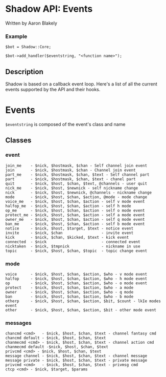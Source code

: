 # Shadow API: Events

Written by Aaron Blakely

### Example
    $bot = Shadow::Core;

    $bot->add_handler($eventstring, "<function name>");

## Description
Shadow is based on a callback event loop. Here's a list of all the current events supported by the API and their hooks.

# Events
`$eventstring` is composed of the event's class and name

## Classes
### event
    join_me    - $nick, $hostmask, $chan - Self channel join event
    join       - $nick, $hostmask, $chan - Channel join event
    part_me    - $nick, $hostmask, $chan, $text - Self channel part
    part       - $nick, $hostmask, $chan, $text - chanel part
    quit       - $nick, $host, $chan, $text, @channels - user quit
    nick_me    - $nick, $host, $newnick - self nickname change
    nick       - $nick, $host, $newnick, @channels - nickname change
    mode       - $nick, $host, $chan, $action, @mode - mode change
    voice_me   - $nick, $host, $chan, $action - self v mode event
    halfop_me  - $nick, $host, $chan, $action - self h mode
    op_me      - $nick, $host, $chan, $action - self o mode event
    protect_me - $nick, $host, $chan, $action - self a mode event
    owner_me   - $nick, $host, $chan, $action - self q mode event
    ban_me     - $nick, $host, $chan, $action - self b mode event
    notice     - $nick, $host, $target, $text - notice event
    invite     - $nick, $chan                 - invite event
    kick       - $nick, $chan, $kicked, $text - kick event
    connected  - $nick                        - connected event
    nicktaken  - $nick, $tmpnick              - nickname in use
    topic      - $nick, $host, $chan, $topic  - topic change event

### mode
    voice      - $nick, $host, $chan, $action, $who - v mode event
    halfop     - $nick, $host, $chan, $action, $who - h mode event
    op         - $nick, $host, $chan, $action, $who - o mode event
    protect    - $nick, $host, $chan, $action, $who - a mode
    owner      - $nick, $host, $chan, $action, $who - q mode
    ban        - $nick, $host, $chan, $action, $who - b mode
    otherp     - $nick, $host, $chan, $action, $bit, $count - lkIe modes event
    other      - $nick, $host, $chan, $action, $bit - other mode event

### messages
    chancmd <cmd>   - $nick, $host, $chan, $text - channel fantasy cmd
    chancmd default - $nick, $host, $chan, $text
    chanmecmd <cmd> - $nick, $host, $chan, $text - channel action cmd
    chanmecmd default -$nick, $host, $chan, $text
    privcmd <cmd> - $nick, $host, $chan, $text
    message channel - $nick, $host, $chan, $text - channel message
    message private - $nick, $host, $chan, $text - private message
    privcmd <cmd>   - $nick, $host, $chan, $text - privmsg cmd
    ctcp <cmd> - $nick, $target, $params
